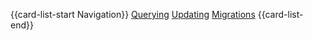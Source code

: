 {{card-list-start Navigation}}
[Querying](!database_querying)
[Updating](!database_updating)
[Migrations](!database_migrations)
{{card-list-end}}